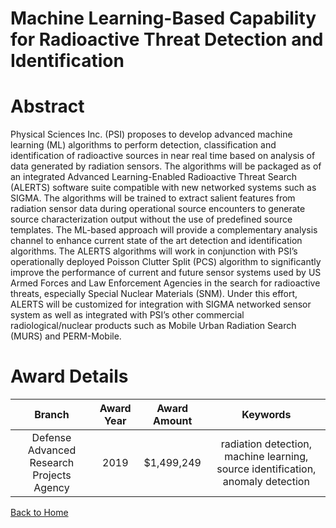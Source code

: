 
Machine Learning-Based Capability for Radioactive Threat Detection and Identification
=====================================================================================

# Abstract


Physical Sciences Inc. (PSI) proposes to develop advanced machine learning (ML) algorithms to perform detection, classification and identification of radioactive sources in near real time based on analysis of data generated by radiation sensors. The algorithms will be packaged as of an integrated Advanced Learning-Enabled Radioactive Threat Search (ALERTS) software suite compatible with new networked systems such as SIGMA. The algorithms will be trained to extract salient features from radiation sensor data during operational source encounters to generate source characterization output without the use of predefined source templates. The ML-based approach will provide a complementary analysis channel to enhance current state of the art detection and identification algorithms. The ALERTS algorithms will work in conjunction with PSI’s operationally deployed Poisson Clutter Split (PCS) algorithm to significantly improve the performance of current and future sensor systems used by US Armed Forces and Law Enforcement Agencies in the search for radioactive threats, especially Special Nuclear Materials (SNM). Under this effort, ALERTS will be customized for integration with SIGMA networked sensor system as well as integrated with PSI’s other commercial radiological/nuclear products such as Mobile Urban Radiation Search (MURS) and PERM-Mobile.  

# Award Details

|Branch|Award Year|Award Amount|Keywords|
| :---: | :---: | :---: | :---: |
|Defense Advanced Research Projects Agency|2019|$1,499,249|radiation detection, machine learning, source identification, anomaly detection|
  
  


[Back to Home](https://github.com/chrischow/dod_sbir_awards/Reports/CC/#1222)